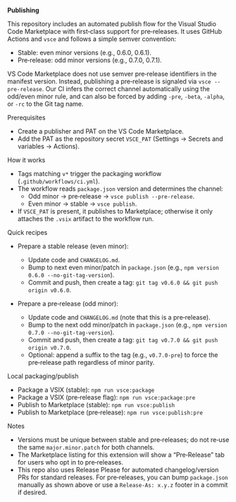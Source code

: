 **Publishing**

This repository includes an automated publish flow for the Visual Studio Code Marketplace with first‑class support for pre‑releases. It uses GitHub Actions and `vsce` and follows a simple semver convention:

- Stable: even minor versions (e.g., 0.6.0, 0.6.1).
- Pre‑release: odd minor versions (e.g., 0.7.0, 0.7.1).

VS Code Marketplace does not use semver pre‑release identifiers in the manifest version. Instead, publishing a pre‑release is signaled via `vsce --pre-release`. Our CI infers the correct channel automatically using the odd/even minor rule, and can also be forced by adding `-pre`, `-beta`, `-alpha`, or `-rc` to the Git tag name.

Prerequisites

- Create a publisher and PAT on the VS Code Marketplace.
- Add the PAT as the repository secret `VSCE_PAT` (Settings → Secrets and variables → Actions).

How it works

- Tags matching `v*` trigger the packaging workflow (`.github/workflows/ci.yml`).
- The workflow reads `package.json` version and determines the channel:
  - Odd minor → pre‑release → `vsce publish --pre-release`.
  - Even minor → stable → `vsce publish`.
- If `VSCE_PAT` is present, it publishes to Marketplace; otherwise it only attaches the `.vsix` artifact to the workflow run.

Quick recipes

- Prepare a stable release (even minor):
  - Update code and `CHANGELOG.md`.
  - Bump to next even minor/patch in `package.json` (e.g., `npm version 0.6.0 --no-git-tag-version`).
  - Commit and push, then create a tag: `git tag v0.6.0 && git push origin v0.6.0`.

- Prepare a pre‑release (odd minor):
  - Update code and `CHANGELOG.md` (note that this is a pre‑release).
  - Bump to the next odd minor/patch in `package.json` (e.g., `npm version 0.7.0 --no-git-tag-version`).
  - Commit and push, then create a tag: `git tag v0.7.0 && git push origin v0.7.0`.
  - Optional: append a suffix to the tag (e.g., `v0.7.0-pre`) to force the pre‑release path regardless of minor parity.

Local packaging/publish

- Package a VSIX (stable): `npm run vsce:package`
- Package a VSIX (pre‑release flag): `npm run vsce:package:pre`
- Publish to Marketplace (stable): `npm run vsce:publish`
- Publish to Marketplace (pre‑release): `npm run vsce:publish:pre`

Notes

- Versions must be unique between stable and pre‑releases; do not re‑use the same `major.minor.patch` for both channels.
- The Marketplace listing for this extension will show a “Pre‑Release” tab for users who opt in to pre‑releases.
- This repo also uses Release Please for automated changelog/version PRs for standard releases. For pre‑releases, you can bump `package.json` manually as shown above or use a `Release-As: x.y.z` footer in a commit if desired.

